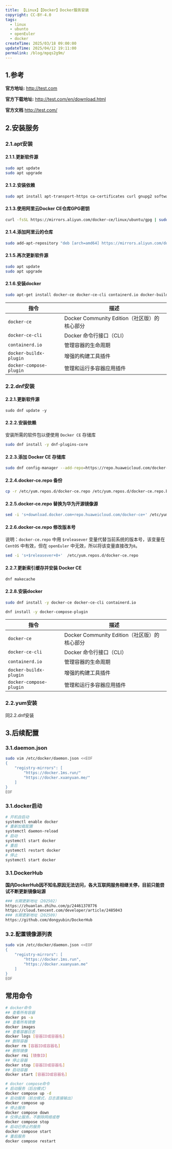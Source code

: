 ```yaml
---
title: 【Linux】【Docker】Docker服务安装
copyright: CC-BY-4.0
tags:
  - linux
  - ubunto
  - openEuler
  - docker
createTime: 2025/03/18 09:00:00
updateTime: 2025/04/12 19:11:00
permalink: /blog/mpqs2g9m/
---
```


## 1.参考

**官方地址:**
http://test.com

**官方下载地址:**
http://test.com/en/download.html

**官方文档**
http://test.com/

## 2.安装服务

### 2.1.apt安装

#### 2.1.1.更新软件源

```bash
sudo apt update
sudo apt upgrade
```

#### 2.1.2.安装依赖

```bash
sudo apt install apt-transport-https ca-certificates curl gnupg2 software-properties-common
```

#### 2.1.3.使用阿里云Docker CE仓库GPG密钥

```bash
curl -fsSL https://mirrors.aliyun.com/docker-ce/linux/ubuntu/gpg | sudo apt-key add -
```

#### 2.1.4.添加阿里云的仓库

```bash
sudo add-apt-repository "deb [arch=amd64] https://mirrors.aliyun.com/docker-ce/linux/ubuntu $(lsb_release -cs) stable"
```

#### 2.1.5.再次更新软件源

```BASH
sudo apt update
sudo apt upgrade
```

#### 2.1.6.安装docker

```bash
sudo apt-get install docker-ce docker-ce-cli containerd.io docker-buildx-plugin docker-compose-plugin
```

| 指令                    | 描述                                         |
| ----------------------- | -------------------------------------------- |
| `docker-ce`             | Docker Community Edition（社区版）的核心部分 |
| `docker-ce-cli`         | Docker 命令行接口（CLI）                     |
| `containerd.io`         | 管理容器的生命周期                           |
| `docker-buildx-plugin`  | 增强的构建工具插件                           |
| `docker-compose-plugin` | 管理和运行多容器应用插件                     |

### 2.2.dnf安装

#### 2.2.1.更新软件源

```
sudo dnf update -y
```

#### 2.2.2.安装依赖

安装所需的软件包以便使用 `Docker CE` 存储库

```bash
sudo dnf install -y dnf-plugins-core
```

#### 2.2.3.添加 Docker CE 存储库

```bash
sudo dnf config-manager --add-repo=https://repo.huaweicloud.com/docker-ce/linux/centos/docker-ce.repo
```

#### 2.2.4.docker-ce.repo 备份

```bash
cp -r /etc/yum.repos.d/docker-ce.repo /etc/yum.repos.d/docker-ce.repo.bak
```

#### 2.2.5.docker-ce.repo 替换为华为开源镜像源

```bash
sed -i 's+download.docker.com+repo.huaweicloud.com/docker-ce+' /etc/yum.repos.d/docker-ce.repo
```

#### 2.2.6.docker-ce.repo 修改版本号

说明：`docker-ce.repo` 中用 `$releasever` 变量代替当前系统的版本号，该变量在 `CentOS` 中有效，但在 `openEuler` 中无效，所以将该变量直接改为`8`。

```bash
sed -i 's+$releasever+8+'  /etc/yum.repos.d/docker-ce.repo
```

#### 2.2.7.更新索引缓存并安装 Docker CE

```bash
dnf makecache
```

#### 2.2.8.安装docker

```bash
sudo dnf install -y docker-ce docker-ce-cli containerd.io
```

```bash
dnf install -y docker-compose-plugin
```

| 指令                    | 描述                                         |
| ----------------------- | -------------------------------------------- |
| `docker-ce`             | Docker Community Edition（社区版）的核心部分 |
| `docker-ce-cli`         | Docker 命令行接口（CLI）                     |
| `containerd.io`         | 管理容器的生命周期                           |
| `docker-buildx-plugin`  | 增强的构建工具插件                           |
| `docker-compose-plugin` | 管理和运行多容器应用插件                     |

### 2.2.yum安装

同2.2.dnf安装

## 3.后续配置

### 3.1.daemon.json

```bash
sudo vim /etc/docker/daemon.json <<EOF
{
    "registry-mirrors": [
  		"https://docker.1ms.run/"
  		"https://docker.xuanyuan.me/"
    ]
}
EOF
```

### 3.1.docker启动

```bash
# 开机自启动
systemctl enable docker
# 重新加载配置
systemctl daemon-reload
# 启动
systemctl start docker
# 重启
systemctl restart docker
# 停止
systemctl start docker
```



### 3.1.DockerHub

**国内DockerHub因不知名原因无法访问，各大互联网服务相继关停，目前只能尝试不断更新镜像站源**

```bash
### 长期更新地址（202502）
https://zhuanlan.zhihu.com/p/24461370776
https://cloud.tencent.com/developer/article/2485043
### 长期更新地址（202509）
https://github.com/dongyubin/DockerHub
```

### 3.2.配置镜像源列表

```bash
sudo vim /etc/docker/daemon.json <<EOF
{
    "registry-mirrors": [
        "https://docker.1ms.run",
        "https://docker.xuanyuan.me"
    ]
}
EOF
```

## 常用命令

```bash
# docker命令
## 查看所有容器
docker ps -a
## 查看所有镜像
docker images
## 查看容器日志
docker logs [容器ID或容器名]
## 删除容器
docker rm [容器ID或容器名]
## 删除镜像
docker rmi [镜像ID]
## 停止容器
docker stop [容器ID或容器名]
## 启动容器
docker start [容器ID或容器名]

# docker compose命令
# 启动服务（后台模式）
docker compose up -d
# 启动服务（前台模式，日志直接输出）
docker compose up
# 停止服务
docker compose down
# 仅停止服务，不删除网络或卷
docker compose stop
# 启动已停止的服务
docker compose start
# 重启服务
docker compose restart
```